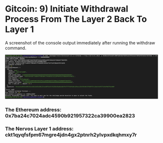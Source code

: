 # Gitcoin: 9) Initiate Withdrawal Process From The Layer 2 Back To Layer 1

A screenshot of the console output immediately after running the withdraw command.

![Screenshot of the console output](https://github.com/nicky-ru/nervos/blob/283e0471a8f3df225d93fbd9c27e241c64cc4baa/gitcoin9/Screen%20Shot%202021-08-12%20at%205.28.24%20PM.png)

### The Ethereum address: 0x7ba24c7024adc4590b921957322ca39900ea2823

### The Nervos Layer 1 address: ckt1qyqfsfpm67mgre4jdn4gx2ptnrh2ylvpxdkqhmxy7r

